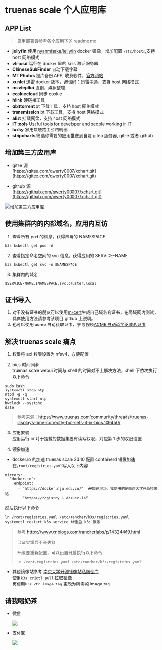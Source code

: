 # truenas scale 个人应用库

## APP List

> 应用部署请参考各个应用下的 readme.md

- **jellyfin** 使用 [nyanmisaka/jellyfin](https://hub.docker.com/r/nyanmisaka/jellyfin) docker 镜像，增加配置 `/etc/hosts`,支持 host 网络模式
- **vlmcsd** 运行在 docker 里的 kms 激活服务器
- **ChineseSubFinder** 自动下载字幕
- **MT Photos** 照片备份 APP, 收费软件，[官方网站](https://mtmt.tech/)
- **xunlei** 迅雷 docker 版本，邀请码：迅雷牛通，支持 host 网络模式
- **moviepilot** 追剧，媒体整理
- **cookiecloud** 同步 cookie
- **hlink** 硬链接工具
- **qbittorrent** bt 下载工具，支持 host 网络模式
- **transmission** bt 下载工具，支持 host 网络模式
- **alist** 挂载网盘，支持 host 网络模式
- **IT tools** Useful tools for developer and people working in IT
- **lucky** 家用软硬路由公网利器
- **stripcharts** 筛选你需要的应用推送到自建 gitea 服务器, gitee 或者 github



## 增加第三方应用库

- gitee 源<br>
  [https://gitee.com/qwerty0007/xchart.git](https://gitee.com/qwerty0007/xchart.git)

- github 源<br>
  [https://github.com/qwerty00007/xchart.git](https://github.com/qwerty00007/xchart.git)

![增加第三方应用库](https://gitee.com/qwerty0007/xchart/raw/main/assets/add.png)

## 使用集群内的内部域名，应用内互访

1. 查看所有 pod 的信息，获得应用的 NAMESPACE<br>

```
k3s kubectl get pod -A
```

2. 查看指定命名空间的 svc 信息，获得应用的 SERVICE-NAME<br>

```
k3s kubectl get svc -n $NAMESPACE
```

3. 集群内的域名<br>

```
$SERVICE-NAME.$NAMESPACE.svc.cluster.local
```

## 证书导入

1. 对于没有证书的朋友可以使用[mkcert](https://github.com/FiloSottile/mkcert)生成自己域名的证书，在局域网内测试，具体使用方法请参考该项目 github 上说明。
2. 也可以使用 acme 自动获取证书，参考视频[ACME 自动添加泛域名证书](https://b23.tv/g1T2FWo)

## 解决 truenas scale 痛点

1. 权限将 acl 权限设置为 nfsv4，方便配置

2. bios 时间同步</br>
   truenas scale webui 时间与 shell 的时间对不上解决方法，shell 下依次执行以下命令

```
sudo bash
systemctl stop ntp
ntpd -g -q
systemctl start ntp
hwclock --systohc
date
```

> 参考来源：https://www.truenas.com/community/threads/truenas-displays-time-correctly-but-sets-it-in-bios.109450/

3. 应用安装</br>
   应用运行 id 对于挂载的数据集要有读写权限，对应第 1 步的权限设置

4. 镜像加速

- docker.io 的加速
  truenas scale 23.10 配置 containerd 镜像加速
  在`/root/registries.yaml`写入以下内容

```
mirrors:
  ”docker.io“:
    endpoint:
      - ”https://docker.nju.edu.cn/“  ##加速地址，我使用的是南京大学开源镜像站
      - ”https://registry-1.docker.io“
```

然后执行以下命令

```
ln /root/registries.yaml /etc/rancher/k3s/registries.yaml
systemctl restart k3s.service ##重启 k3s 服务
```

> 参考 https://www.cnblogs.com/rancherlabs/p/14324469.html
>
> 已证实重启不会失效
>
> 升级要重新配置，可以设置开启执行以下命令
>
> ```
> ln /root/registries.yaml /etc/rancher/k3s/registries.yaml
> ```

- 其他镜像站参考 [南京大学开源镜像站私服仓库](https://doc.nju.edu.cn/books/35f4a)</br>
  使用`k3s crictl pull` 拉取镜像</br>
  再使用`k3s ctr image tag` 更改为所需的 image tag

## 请我喝奶茶

- 微信

  ![](https://gitee.com/qwerty0007/xchart/raw/main/assets/wechat.jpg)

- 支付宝

  ![](https://gitee.com/qwerty0007/xchart/raw/main/assets/alipay.jpg)
